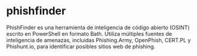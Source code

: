 # phishfinder
PhishFinder es una herramienta de inteligencia de código abierto (OSINT) escrito en PowerShell en formato Bath. Utiliza múltiples fuentes de inteligencia de amenazas, incluidas Phishing.Army, OpenPhish, CERT.PL y Phishunt.io, para identificar posibles sitios web de phishing.
